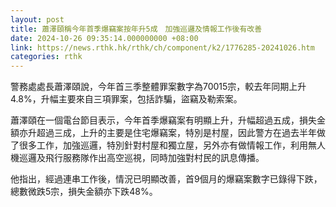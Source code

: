 ```yaml
---
layout: post
title: 蕭澤頤稱今年首季爆竊案按年升5成　加強巡邏及情報工作後有改善
date: 2024-10-26 09:35:14.000000000 +08:00
link: https://news.rthk.hk/rthk/ch/component/k2/1776285-20241026.htm
categories: rthk
---
```


警務處處長蕭澤頤說，今年首三季整體罪案數字為70015宗，較去年同期上升4.8%，升幅主要來自三項罪案，包括詐騙，盜竊及勒索案。

蕭澤頤在一個電台節目表示，今年首季爆竊案有明顯上升，升幅超過五成，損失金額亦升超過三成，上升的主要是住宅爆竊案，特別是村屋，因此警方在過去半年做了很多工作，加強巡邏，特別針對村屋和獨立屋，另外亦有做情報工作，利用無人機巡邏及飛行服務隊作出高空巡視，同時加強對村民的訊息傳播。

他指出，經過連串工作後，情況已明顯改善，首9個月的爆竊案數字已錄得下跌，總數微跌5宗，損失金額亦下跌48%。
